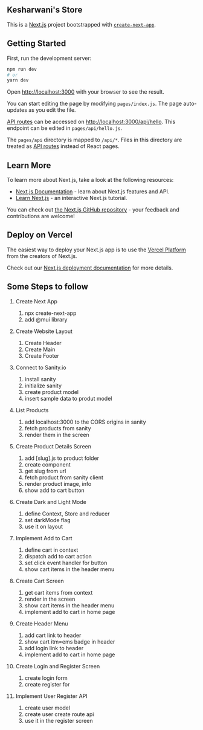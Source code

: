 ## Kesharwani's Store

This is a [Next.js](https://nextjs.org/) project bootstrapped with [`create-next-app`](https://github.com/vercel/next.js/tree/canary/packages/create-next-app).

## Getting Started

First, run the development server:

```bash
npm run dev
# or
yarn dev
```

Open [http://localhost:3000](http://localhost:3000) with your browser to see the result.

You can start editing the page by modifying `pages/index.js`. The page auto-updates as you edit the file.

[API routes](https://nextjs.org/docs/api-routes/introduction) can be accessed on [http://localhost:3000/api/hello](http://localhost:3000/api/hello). This endpoint can be edited in `pages/api/hello.js`.

The `pages/api` directory is mapped to `/api/*`. Files in this directory are treated as [API routes](https://nextjs.org/docs/api-routes/introduction) instead of React pages.

## Learn More

To learn more about Next.js, take a look at the following resources:

- [Next.js Documentation](https://nextjs.org/docs) - learn about Next.js features and API.
- [Learn Next.js](https://nextjs.org/learn) - an interactive Next.js tutorial.

You can check out [the Next.js GitHub repository](https://github.com/vercel/next.js/) - your feedback and contributions are welcome!

## Deploy on Vercel

The easiest way to deploy your Next.js app is to use the [Vercel Platform](https://vercel.com/new?utm_medium=default-template&filter=next.js&utm_source=create-next-app&utm_campaign=create-next-app-readme) from the creators of Next.js.

Check out our [Next.js deployment documentation](https://nextjs.org/docs/deployment) for more details.

## Some Steps to follow

1. Create Next App

   1. npx create-next-app
   2. add @mui library

2. Create Website Layout

   1. Create Header
   2. Create Main
   3. Create Footer

3. Connect to Sanity.io

   1. install sanity
   2. initialize sanity
   3. create product model
   4. insert sample data to produt model

4. List Products

   1. add localhost:3000 to the CORS origins in sanity
   2. fetch products from sanity
   3. render them in the screen

5. Create Product Details Screen

   1. add [slug].js to product folder
   2. create component
   3. get slug from url
   4. fetch product from sanity client
   5. render product image, info
   6. show add to cart button

6. Create Dark and Light Mode

   1. define Context, Store and reducer
   2. set darkMode flag
   3. use it on layout

7. Implement Add to Cart

   1. define cart in context
   2. dispatch add to cart action
   3. set click event handler for button
   4. show cart items in the header menu

8. Create Cart Screen

   1. get cart items from context
   2. render in the screen
   3. show cart items in the header menu
   4. implement add to cart in home page

9. Create Header Menu

   1. add cart link to header
   2. show cart itm=ems badge in header
   3. add login link to header
   4. implement add to cart in home page

10. Create Login and Register Screen

    1. create login form
    2. create register for

11. Implement User Register API
    1. create user model
    2. create user create route api
    3. use it in the register screen
